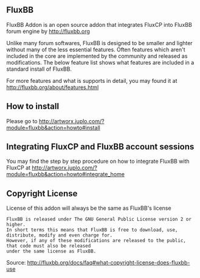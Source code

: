 ## FluxBB

FluxBB Addon is an open source addon that integrates FluxCP into FluxBB forum engine by http://fluxbb.org

Unlike many forum softwares, FluxBB is designed to be smaller and lighter without many of the less essential features. Often features which aren't included in the core are implemented by the community and released as modifications. The below feature list shows what features are included in a standard install of FluxBB.

For more features and what is supports in detail, you may found it at http://fluxbb.org/about/features.html

## How to install

Please go to http://artworx.juplo.com/?module=fluxbb&action=howto#install

## Integrating FluxCP and FluxBB account sessions

You may find the step by step procedure on how to integrate FluxBB with FluxCP at http://artworx.juplo.com/?module=fluxbb&action=howto#integrate_home

## Copyright License

License of this addon will always be the same as FluxBB's license

    FluxBB is released under The GNU General Public License version 2 or higher.
    In short terms this means that FluxBB is free to download, use, distribute, modify and even charge for.
    However, if any of these modifications are released to the public, that code must also be released
    under the same license as FluxBB.

Source: http://fluxbb.org/docs/faq#what-copyright-license-does-fluxbb-use

